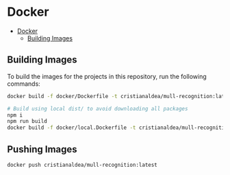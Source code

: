 # Docker

- [Docker](#docker)
  - [Building Images](#building-images)

## Building Images

To build the images for the projects in this repository, run the following commands:

```bash
docker build -f docker/Dockerfile -t cristianaldea/mull-recognition:latest .

# Build using local dist/ to avoid downloading all packages
npm i
npm run build
docker build -f docker/local.Dockerfile -t cristianaldea/mull-recognition:latest .
```

## Pushing Images

```bash
docker push cristianaldea/mull-recognition:latest
```
